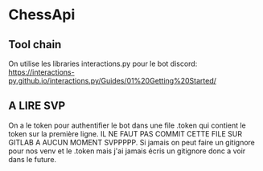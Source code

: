 # ChessApi
## Tool chain
On utilise les libraries interactions.py pour le bot discord:
    https://interactions-py.github.io/interactions.py/Guides/01%20Getting%20Started/

## A LIRE SVP
On a le token pour authentifier le bot dans une file .token qui contient le token sur la première ligne. IL NE FAUT PAS COMMIT CETTE FILE SUR GITLAB A AUCUN MOMENT SVPPPPP.
Si jamais on peut faire un gitignore pour nos venv et le .token mais j'ai jamais écris un gitignore donc a voir dans le future.
